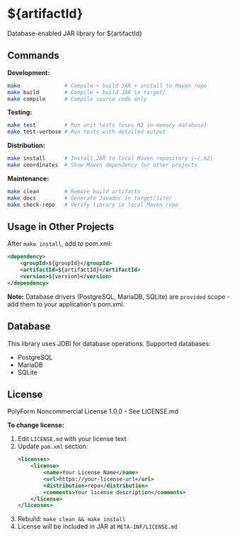 # ${artifactId}

Database-enabled JAR library for ${artifactId}

## Commands

**Development:**
```bash
make              # Compile + build JAR + install to Maven repo
make build        # Compile + build JAR to target/
make compile      # Compile source code only
```

**Testing:**
```bash
make test         # Run unit tests (uses H2 in-memory database)
make test-verbose # Run tests with detailed output
```

**Distribution:**
```bash
make install      # Install JAR to local Maven repository (~/.m2)
make coordinates  # Show Maven dependency for other projects
```

**Maintenance:**
```bash
make clean        # Remove build artifacts
make docs         # Generate Javadoc in target/site/
make check-repo   # Verify library in local Maven repo
```

## Usage in Other Projects

After `make install`, add to pom.xml:
```xml
<dependency>
    <groupId>${groupId}</groupId>
    <artifactId>${artifactId}</artifactId>
    <version>${version}</version>
</dependency>
```

**Note:** Database drivers (PostgreSQL, MariaDB, SQLite) are `provided` scope - add them to your application's pom.xml.

## Database

This library uses JDBI for database operations. Supported databases:
- PostgreSQL
- MariaDB
- SQLite

## License

PolyForm Noncommercial License 1.0.0 - See LICENSE.md

**To change license:**
1. Edit `LICENSE.md` with your license text
2. Update `pom.xml` section:
   ```xml
   <licenses>
       <license>
           <name>Your License Name</name>
           <url>https://your-license-url</url>
           <distribution>repo</distribution>
           <comments>Your license description</comments>
       </license>
   </licenses>
   ```
3. Rebuild: `make clean && make install`
4. License will be included in JAR at `META-INF/LICENSE.md`
